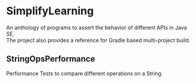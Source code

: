 # SimplifyLearning
An anthology of programs to assert the behavior of different APIs in Java SE.
<br>
The project also provides a reference for Gradle based multi-project build.
<br>

## StringOpsPerformance
Performance Tests to compare different operations on a String.
